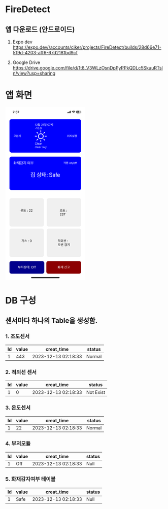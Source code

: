 # FireDetect

## 앱 다운로드 (안드로이드)

1. Expo dev
https://expo.dev//accounts/ciker/projects/FireDetect/builds/28d66e71-519d-4203-aff6-67d2181bd9cf

2. Google Drive
https://drive.google.com/file/d/1t8_V3WLzOsnDpPyPPkQDLc5SkuuRTsln/view?usp=sharing


앱 화면 
=======
<img src="/images/firedetectapp.jpeg" width="50%" height="50%" title="앱 화면" alt="MainPage"></img>



DB 구성
=======
## 센서마다 하나의 Table을 생성함.

### 1. 조도센서
| Id | value | creat_time | status |
|---|---|---|---|
|1|443|2023-12-13 02:18:33|Normal|

### 2. 적외선 센서
| Id | value | creat_time | status |
|---|---|---|---|
|1|0|2023-12-13 02:18:33|Not Exist|

### 3. 온도센서
| Id | value | creat_time | status |
|---|---|---|---|
|1|22|2023-12-13 02:18:33|Normal|

### 4. 부저모듈
| Id | value | creat_time | status |
|---|---|---|---|
|1|Off|2023-12-13 02:18:33|Null|

### 5. 화재감지여부 테이블
| Id | value | creat_time | status |
|---|---|---|---|
|1|Safe|2023-12-13 02:18:33|Null|



